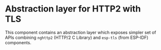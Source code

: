 # Abstraction layer for HTTP2 with TLS

This component contains an abstraction layer which exposes simpler set of APIs combining `nghttp2` (HTTP/2 C Library) and `esp-tls` (from ESP-IDF) components.

